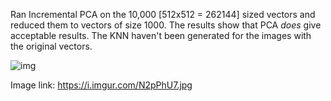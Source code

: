 Ran Incremental PCA on the 10,000 [512x512 = 262144] sized vectors and reduced them to vectors of size 1000. The results show that PCA *does* give acceptable results. The KNN haven't been generated for the images with the original vectors.

![img](https://i.imgur.com/N2pPhU7.jpg)

Image link: https://i.imgur.com/N2pPhU7.jpg

